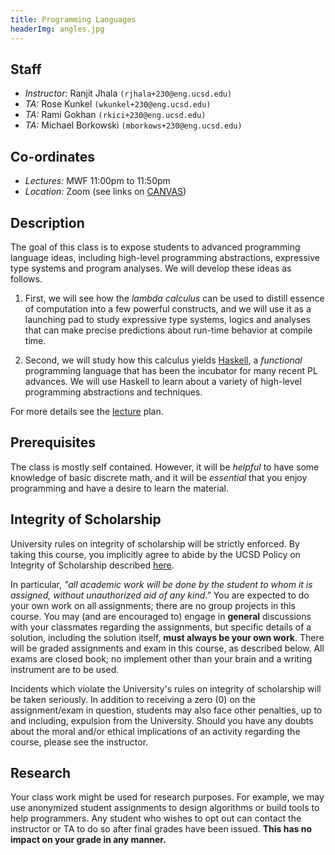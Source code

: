 ```yaml
---
title: Programming Languages
headerImg: angles.jpg
---
```


## Staff

+ *Instructor:* Ranjit Jhala `(rjhala+230@eng.ucsd.edu)`
+ *TA:* Rose Kunkel `(wkunkel+230@eng.ucsd.edu)`
+ *TA:* Rami Gokhan `(rkici+230@eng.ucsd.edu)`
+ *TA:* Michael Borkowski `(mborkows+230@eng.ucsd.edu)`

## Co-ordinates

+ *Lectures:* MWF 11:00pm to 11:50pm
+ *Location:* Zoom (see links on [CANVAS](https://canvas.ucsd.edu/courses/12823))

## Description

The goal of this class is to expose students to advanced programming
language ideas, including high-level programming abstractions, expressive
type systems and program analyses. We will develop these ideas as follows. 

1. First, we will see how the *lambda calculus* can be used to 
   distill essence of computation into a few powerful constructs, 
   and we will use it as a launching pad to study expressive type 
   systems, logics and analyses that can make precise predictions 
   about run-time behavior at compile time.

2. Second, we will study how this calculus yields 
   [Haskell](http://www.haskell.org), a *functional* 
   programming language that has been the incubator 
   for many recent PL advances. We will use Haskell 
   to learn about a variety of high-level programming 
   abstractions and techniques.

For more details see the [lecture](lectures.html) plan.

## Prerequisites

The class is mostly self contained. However, it will be *helpful* to have
some knowledge of basic discrete math, and it will be *essential*
that you enjoy programming and have a desire to learn the material.

## Integrity of Scholarship

University rules on integrity of scholarship will be strictly enforced. By
taking this course, you implicitly agree to abide by the UCSD Policy on
Integrity of Scholarship described [here](http://www-senate.ucsd.edu/manual/Appendices/app2.htm).

In particular, *"all academic work will be done by the student to whom
it is assigned, without unauthorized aid of any kind."* You are expected
to do your own work on all assignments; there are no group projects in
this course.  You may (and are encouraged to) engage in **general**
discussions with your classmates regarding the assignments, but specific
details of a solution, including the solution itself, **must always be your own work**.
There will be graded assignments and exam in this course, as described below.
All exams are closed book; no implement other than your brain and a writing
instrument are to be used.

Incidents which violate the University's rules on integrity of scholarship
will be taken seriously.  In addition to receiving a zero (0) on the
assignment/exam in question, students may also face other penalties,
up to and including, expulsion from the University.  Should you have
any doubts about the moral and/or ethical implications of an activity
regarding the course, please see the instructor.

## Research

Your class work might be used for research purposes. For example, we may
use anonymized student assignments to design algorithms or build tools to
help programmers. Any student who wishes to opt out can contact the
instructor or TA to do so after final grades have been issued.
**This has no impact on your grade in any manner.**
